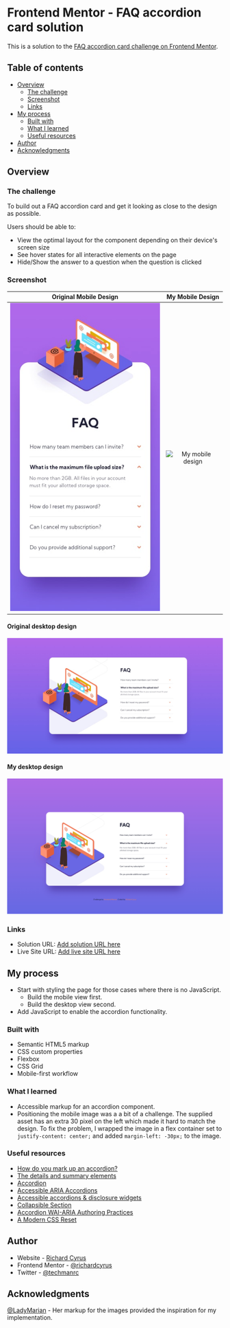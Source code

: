 # Frontend Mentor - FAQ accordion card solution

This is a solution to the [FAQ accordion card challenge on Frontend Mentor](https://www.frontendmentor.io/challenges/faq-accordion-card-XlyjD0Oam).

## Table of contents

- [Overview](#overview)
  - [The challenge](#the-challenge)
  - [Screenshot](#screenshot)
  - [Links](#links)
- [My process](#my-process)
  - [Built with](#built-with)
  - [What I learned](#what-i-learned)
  - [Useful resources](#useful-resources)
- [Author](#author)
- [Acknowledgments](#acknowledgments)

## Overview

### The challenge

To build out a FAQ accordion card and get it looking as close to the design as possible.

Users should be able to:

- View the optimal layout for the component depending on their device's screen size
- See hover states for all interactive elements on the page
- Hide/Show the answer to a question when the question is clicked

### Screenshot

Original Mobile Design | My Mobile Design
:--:|:--:
![Original mobile design for the FAQ accordion card coding challenge](./design/reference/mobile-design.jpg) | ![My mobile design](./design/screenshots/mobile-screenshot.png)

#### Original desktop design

![Original desktop design for the FAQ accordion card coding challenge](./design/reference/desktop-design.jpg)

#### My desktop design

![My desktop design](./design/screenshots/desktop-screenshot.jpg)

### Links

- Solution URL: [Add solution URL here](https://your-solution-url.com)
- Live Site URL: [Add live site URL here](https://your-live-site-url.com)

## My process

- Start with styling the page for those cases where there is no JavaScript.
  - Build the mobile view first.
  - Build the desktop view second.
- Add JavaScript to enable the accordion functionality.

### Built with

- Semantic HTML5 markup
- CSS custom properties
- Flexbox
- CSS Grid
- Mobile-first workflow

### What I learned

- Accessible markup for an accordion component.
- Positioning the mobile image was a a bit of a challenge. The supplied asset has an extra 30 pixel on the left which made it hard to match the design. To fix the problem, I wrapped the image in a flex container set to `justify-content: center;` and added `margin-left: -30px;` to the image.

### Useful resources

- [How do you mark up an accordion?](https://www.sarasoueidan.com/blog/accordion-markup/)
- [The details and summary elements](https://www.scottohara.me/blog/2018/09/03/details-and-summary.html)
- [Accordion](https://davatron5000.github.io/a11y-nutrition-cards/components/accordion)
- [Accessible ARIA Accordions](https://www.scottohara.me/blog/2017/10/25/accordion-release.html)
- [Accessible accordions & disclosure widgets](https://github.com/scottaohara/a11y_accordions)
- [Collapsible Section](https://inclusive-components.design/collapsible-sections/)
- [Accordion WAI-ARIA Authoring Practices](https://www.w3.org/TR/wai-aria-practices-1.1/#accordion)
- [A Modern CSS Reset](https://piccalil.li/blog/a-modern-css-reset/)

## Author

- Website - [Richard Cyrus](https://www.richardcyrus.com)
- Frontend Mentor - [@richardcyrus](https://www.frontendmentor.io/profile/richardcyrus)
- Twitter - [@techmanrc](https://www.twitter.com/techmanrc)

## Acknowledgments

[@LadyMarian](https://www.frontendmentor.io/profile/LadyMarian) - Her markup for the images provided the inspiration for my implementation.
